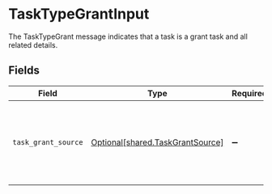 # TaskTypeGrantInput

The TaskTypeGrant message indicates that a task is a grant task and all related details.


## Fields

| Field                                                                                                | Type                                                                                                 | Required                                                                                             | Description                                                                                          |
| ---------------------------------------------------------------------------------------------------- | ---------------------------------------------------------------------------------------------------- | ---------------------------------------------------------------------------------------------------- | ---------------------------------------------------------------------------------------------------- |
| `task_grant_source`                                                                                  | [Optional[shared.TaskGrantSource]](undefined/models/shared/taskgrantsource.md)                       | :heavy_minus_sign:                                                                                   | The TaskGrantSource message tracks which external URL was the source of the specificed grant ticket. |